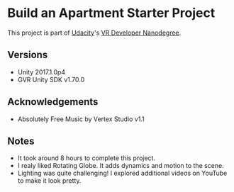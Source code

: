 # Build an Apartment Starter Project

This project is part of [Udacity](https://www.udacity.com "Udacity - Be in demand")'s [VR Developer Nanodegree](https://www.udacity.com/course/vr-developer-nanodegree--nd017).

## Versions
- Unity 2017.1.0p4
- GVR Unity SDK v1.70.0

## Acknowledgements
- Absolutely Free Music by Vertex Studio v1.1

## Notes
- It took around 8 hours to complete this project.
- I realy liked Rotating Globe. It adds dynamics and motion to the scene.
- Lighting was quite challenging! I explored additional videos on YouTube to make it look pretty.